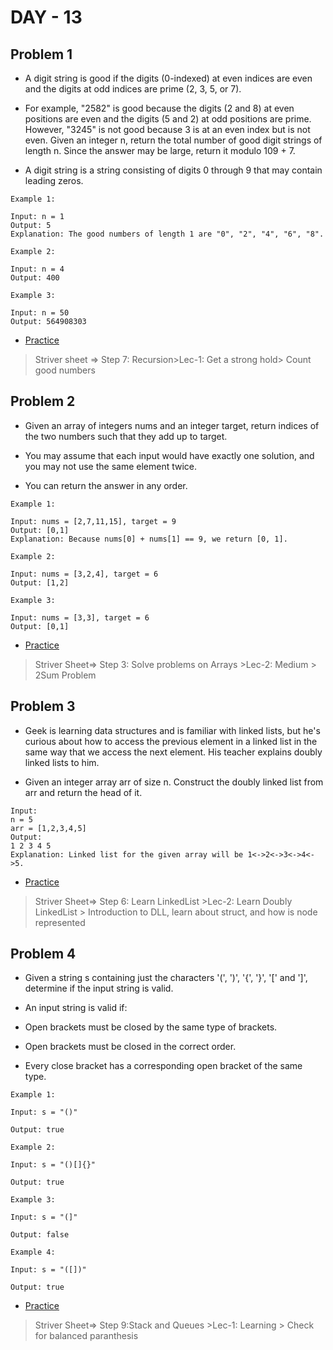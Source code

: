 # DAY - 13

## Problem 1
- A digit string is good if the digits (0-indexed) at even indices are even and the digits at odd indices are prime (2, 3, 5, or 7).

- For example, "2582" is good because the digits (2 and 8) at even positions are even and the digits (5 and 2) at odd positions are prime. However, "3245" is not good because 3 is at an even index but is not even.
Given an integer n, return the total number of good digit strings of length n. Since the answer may be large, return it modulo 109 + 7.

- A digit string is a string consisting of digits 0 through 9 that may contain leading zeros.
```
Example 1:

Input: n = 1
Output: 5
Explanation: The good numbers of length 1 are "0", "2", "4", "6", "8".

Example 2:

Input: n = 4
Output: 400

Example 3:

Input: n = 50
Output: 564908303
```

- [Practice](https://leetcode.com/problems/count-good-numbers/description/)

> Striver sheet => Step 7: Recursion>Lec-1: Get a strong hold> Count good numbers

## Problem 2
- Given an array of integers nums and an integer target, return indices of the two numbers such that they add up to target.

- You may assume that each input would have exactly one solution, and you may not use the same element twice.

- You can return the answer in any order.

```
Example 1:

Input: nums = [2,7,11,15], target = 9
Output: [0,1]
Explanation: Because nums[0] + nums[1] == 9, we return [0, 1].

Example 2:

Input: nums = [3,2,4], target = 6
Output: [1,2]

Example 3:

Input: nums = [3,3], target = 6
Output: [0,1]
```

- [Practice](https://leetcode.com/problems/two-sum/description/)

> Striver Sheet=> Step 3: Solve problems on Arrays >Lec-2: Medium > 2Sum Problem

## Problem 3
- Geek is learning data structures and is familiar with linked lists, but he's curious about how to access the previous element in a linked list in the same way that we access the next element. His teacher explains doubly linked lists to him.

- Given an integer array arr of size n. Construct the doubly linked list from arr and return the head of it.
```
Input:
n = 5
arr = [1,2,3,4,5]
Output:
1 2 3 4 5
Explanation: Linked list for the given array will be 1<->2<->3<->4<->5.
```
- [Practice](https://www.geeksforgeeks.org/problems/introduction-to-doubly-linked-list/1)

> Striver Sheet=> Step 6: Learn LinkedList >Lec-2: Learn Doubly LinkedList > Introduction to DLL, learn about struct, and how is node represented

## Problem 4
- Given a string s containing just the characters '(', ')', '{', '}', '[' and ']', determine if the input string is valid.

- An input string is valid if:

- Open brackets must be closed by the same type of brackets.
- Open brackets must be closed in the correct order.
- Every close bracket has a corresponding open bracket of the same type.


```
Example 1:

Input: s = "()"

Output: true

Example 2:

Input: s = "()[]{}"

Output: true

Example 3:

Input: s = "(]"

Output: false

Example 4:

Input: s = "([])"

Output: true
```
- [Practice](https://leetcode.com/problems/valid-parentheses/description/)

> Striver Sheet=> Step 9:Stack and Queues >Lec-1: Learning > Check for balanced paranthesis

